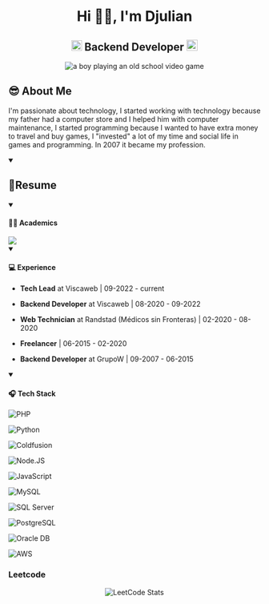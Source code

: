 <h1 align="center">Hi ✌🏼, I'm Djulian</h1>
<h2 align="center">
  <img src="https://komarev.com/ghpvc/?username=djulianm&color=dc143c&style=for-the-badge" alt="Profile Views" style="height:21px;">
  Backend Developer
  <a href="https://www.linkedin.com/in/djulianm/" target="_blank">
    <img src="https://img.shields.io/badge/LinkedIn-0077B5?style=for-the-badge&logo=linkedin&logoColor=white" alt="LinkedIn" style="height:22px;">
  </a>
</h2>
<div align="center">
 <img alt="a boy playing an old school video game" class="hCL kVc L4E MIw" fetchpriority="auto" loading="auto" src="https://i.pinimg.com/originals/1e/3b/ab/1e3babbea82ceffbb3b3d9130bc74c7a.gif" elementtiming="closeupImage">
</div>

## 😎 About Me

I'm passionate about technology, I started working with technology because my father had a computer store and I helped him with computer maintenance, I started programming because I wanted to have extra money to travel and buy games, I "invested" a lot of my time and social life in games and programming. In 2007 it became my profession.

<details open>
 <summary>
    <h2> 🧐Resume</h2>
</summary>

 <details open>
  <summary><h4>🧑‍🎓 Academics</h4></summary>
  <span><img src="[https://img.shields.io/badge/BTECH-[YourUniversity]-1877F2?style=for-the-badge](https://img.shields.io/badge/Universidade%20do%20Contestado%20Processos%20Gerenciais%20-2014-8A2BE2)"></span>
 </details>

 <details open>
  <summary><h4>💻 Experience</h4></summary>
   
  - **Tech Lead** at Viscaweb | 09-2022 - current
   
  - **Backend Developer** at Viscaweb | 08-2020 - 09-2022
   
  - **Web Technician** at Randstad (Médicos sin Fronteras) | 02-2020 - 08-2020
   
  - **Freelancer** | 06-2015 - 02-2020
  
  - **Backend Developer** at GrupoW | 09-2007 - 06-2015
 </details>

<details open>
  <summary><h4>🎧 Tech Stack</h4></summary>
  
  ![PHP](https://img.shields.io/badge/PHP-%2300599C.svg?style=for-the-badge&logoColor=white)
  
  ![Python](https://img.shields.io/badge/Python-%2300599C.svg?style=for-the-badge&logoColor=white)  
  
  ![Coldfusion](https://img.shields.io/badge/Coldfusion-%2300599C.svg?style=for-the-badge&logoColor=white)  
  
  ![Node.JS](https://img.shields.io/badge/NodeJS-%2300599C.svg?style=for-the-badge&logoColor=white)  
  
  ![JavaScript](https://img.shields.io/badge/javascript-%23323330.svg?style=for-the-badge&logoColor=%23F7DF1E) 
  
  ![MySQL](https://img.shields.io/badge/MySQL-%23323330.svg?style=for-the-badge&logoColor=%23F7DF1E) 
  
  ![SQL Server](https://img.shields.io/badge/SQL%20Server-%23323330.svg?style=for-the-badge&logoColor=%23F7DF1E) 
  
  ![PostgreSQL](https://img.shields.io/badge/PostgreSQL-%23323330.svg?style=for-the-badge&logoColor=%23F7DF1E) 
  
  ![Oracle DB](https://img.shields.io/badge/Oracle%20-%23323330.svg?style=for-the-badge&logoColor=%23F7DF1E) 
  
  ![AWS](https://img.shields.io/badge/AWS-%23323330.svg?style=for-the-badge&logoColor=%23F7DF1E) 
</details>

</details>

 ### Leetcode
  <div align="center">

  ![LeetCode Stats](https://leetcode.card.workers.dev/djulianm?theme=auto&font=baloo&extension=null)

  </div>

